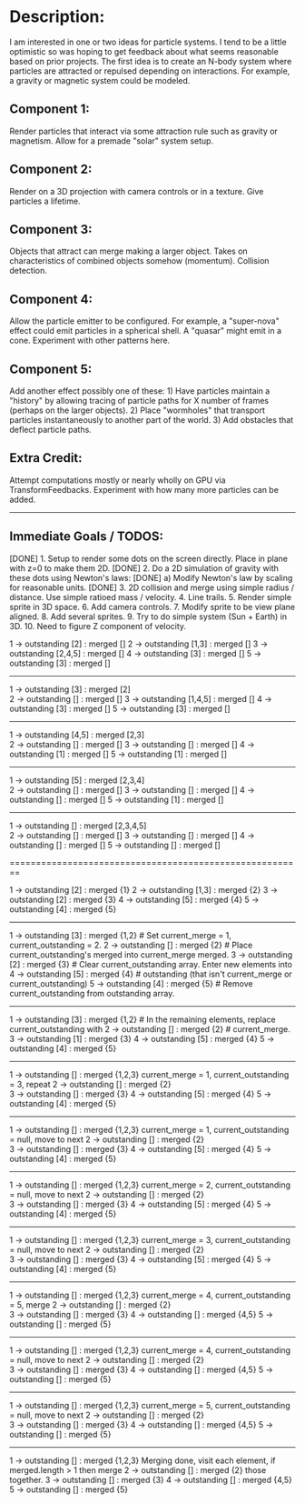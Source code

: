 # Description:

I am interested in one or two ideas for particle systems.  I tend to be a little optimistic so was hoping to get feedback about what seems reasonable based on prior projects.  The first idea is to create an N-body system where particles are attracted or repulsed depending on interactions.  For example, a gravity or magnetic system could be modeled.  

## Component 1:

Render particles that interact via some attraction rule such as gravity or magnetism.  Allow for a premade "solar" system setup.

## Component 2:

Render on a 3D projection with camera controls or in a texture.  Give particles a lifetime.

## Component 3:

Objects that attract can merge making a larger object.  Takes on characteristics of combined objects somehow (momentum).  Collision detection.

## Component 4:

Allow the particle emitter to be configured.  For example, a "super-nova" effect could emit particles in a spherical shell.  A "quasar" might emit in a cone.  Experiment with other patterns here.

## Component 5:

Add another effect possibly one of these:  1)  Have particles maintain a "history" by allowing tracing of particle paths for X number of frames (perhaps on the larger objects).  2)  Place "wormholes" that transport particles instantaneously to another part of the world.  3)  Add obstacles that deflect particle paths.

## Extra Credit:

Attempt computations mostly or nearly wholly on GPU via TransformFeedbacks.  Experiment with how many more particles can be added.

---------------------------------------------------------------------------------------

## Immediate Goals / TODOS:

[DONE] 1. Setup to render some dots on the screen directly.  Place in plane with z=0 to make them 2D.
[DONE] 2. Do a 2D simulation of gravity with these dots using Newton's laws:
  [DONE] a) Modify Newton's law by scaling for reasonable units.
[DONE] 3.  2D collision and merge using simple radius / distance.  Use simple ratioed mass / velocity.
4.  Line trails.
5.  Render simple sprite in 3D space.
6.  Add camera controls.
7.  Modify sprite to be view plane aligned.
8.  Add several sprites.
9.  Try to do simple system (Sun + Earth) in 3D.
10. Need to figure Z component of velocity.


1 ->  outstanding [2] : merged []
2 ->  outstanding [1,3] : merged []
3 ->  outstanding [2,4,5] : merged []
4 ->  outstanding [3] : merged []
5 ->  outstanding [3] : merged []

--------------------------------------------

1 ->  outstanding [3] : merged [2]          
2 ->  outstanding [] : merged []
3 ->  outstanding [1,4,5] : merged []
4 ->  outstanding [3] : merged []
5 ->  outstanding [3] : merged []

--------------------------------------------

1 ->  outstanding [4,5] : merged [2,3]          
2 ->  outstanding [] : merged []
3 ->  outstanding [] : merged []
4 ->  outstanding [1] : merged []
5 ->  outstanding [1] : merged []

--------------------------------------------

1 ->  outstanding [5] : merged [2,3,4]          
2 ->  outstanding [] : merged []
3 ->  outstanding [] : merged []
4 ->  outstanding [] : merged []
5 ->  outstanding [1] : merged []

--------------------------------------------

1 ->  outstanding [] : merged [2,3,4,5]          
2 ->  outstanding [] : merged []
3 ->  outstanding [] : merged []
4 ->  outstanding [] : merged []
5 ->  outstanding [] : merged []

========================================================

1 ->  outstanding [2] : merged {1}
2 ->  outstanding [1,3] : merged {2}
3 ->  outstanding [2] : merged {3}
4 ->  outstanding [5] : merged {4}
5 ->  outstanding [4] : merged {5}

--------------------------------------------

1 ->  outstanding [3] : merged {1,2}          # Set current_merge = 1, current_outstanding = 2.
2 ->  outstanding [] : merged {2}             # Place current_outstanding's merged into current_merge merged.
3 ->  outstanding [2] : merged {3}            # Clear current_outstanding array.  Enter new elements into 
4 ->  outstanding [5] : merged {4}            # outstanding (that isn't current_merge or current_outstanding)
5 ->  outstanding [4] : merged {5}            # Remove current_outstanding from outstanding array.

--------------------------------------------

1 ->  outstanding [3] : merged {1,2}          # In the remaining elements, replace current_outstanding with
2 ->  outstanding [] : merged {2}             # current_merge.
3 ->  outstanding [1] : merged {3}
4 ->  outstanding [5] : merged {4}
5 ->  outstanding [4] : merged {5}

--------------------------------------------

1 ->  outstanding [] : merged {1,2,3}          current_merge = 1, current_outstanding = 3, repeat
2 ->  outstanding [] : merged {2}             
3 ->  outstanding [] : merged {3}
4 ->  outstanding [5] : merged {4}
5 ->  outstanding [4] : merged {5}

--------------------------------------------

1 ->  outstanding [] : merged {1,2,3}          current_merge = 1, current_outstanding = null, move to next
2 ->  outstanding [] : merged {2}             
3 ->  outstanding [] : merged {3}
4 ->  outstanding [5] : merged {4}
5 ->  outstanding [4] : merged {5}

--------------------------------------------

1 ->  outstanding [] : merged {1,2,3}          current_merge = 2, current_outstanding = null, move to next
2 ->  outstanding [] : merged {2}             
3 ->  outstanding [] : merged {3}
4 ->  outstanding [5] : merged {4}
5 ->  outstanding [4] : merged {5}

--------------------------------------------

1 ->  outstanding [] : merged {1,2,3}          current_merge = 3, current_outstanding = null, move to next
2 ->  outstanding [] : merged {2}             
3 ->  outstanding [] : merged {3}
4 ->  outstanding [5] : merged {4}
5 ->  outstanding [4] : merged {5}

--------------------------------------------

1 ->  outstanding [] : merged {1,2,3}          current_merge = 4, current_outstanding = 5, merge
2 ->  outstanding [] : merged {2}             
3 ->  outstanding [] : merged {3}
4 ->  outstanding [] : merged {4,5}
5 ->  outstanding [] : merged {5}

--------------------------------------------

1 ->  outstanding [] : merged {1,2,3}          current_merge = 4, current_outstanding = null, move to next
2 ->  outstanding [] : merged {2}             
3 ->  outstanding [] : merged {3}
4 ->  outstanding [] : merged {4,5}
5 ->  outstanding [] : merged {5}

--------------------------------------------

1 ->  outstanding [] : merged {1,2,3}          current_merge = 5, current_outstanding = null, move to next
2 ->  outstanding [] : merged {2}             
3 ->  outstanding [] : merged {3}
4 ->  outstanding [] : merged {4,5}
5 ->  outstanding [] : merged {5}

--------------------------------------------

1 ->  outstanding [] : merged {1,2,3}          Merging done, visit each element, if merged.length > 1 then merge
2 ->  outstanding [] : merged {2}              those together.
3 ->  outstanding [] : merged {3}
4 ->  outstanding [] : merged {4,5}
5 ->  outstanding [] : merged {5}

